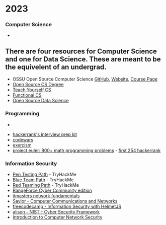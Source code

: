 # 2023

### Computer Science
-
There are four resources for Computer Science and one for Data Science. These are meant to be the equivelent of an undergrad. 
-
* OSSU Open Source Computer Science [GitHub](https://github.com/ossu/computer-science), [Website](https://ossu.firebaseapp.com/#/), [Course Page](https://ossu.thinkific.com/courses/computer-science-v7)
* [Open Source CS Degree](https://github.com/mvillaloboz/open-source-cs-degree)
* [Teach Yourself CS](https://teachyourselfcs.com/)
* [Functional CS](https://functionalcs.github.io/curriculum/)
* [Open Source Data Science](https://github.com/datasciencemasters/go)

### Programming
-
* [hackerrank's interview prep kit](https://www.hackerrank.com/interview/interview-preparation-kit)
* [codewars](https://www.codewars.com)
* [exercism](https://exercism.org/tracks)
* [project euler: 800+ math programming problems]() - [first 254 hackerrank](https://www.hackerrank.com/contests/projecteuler/challenges)

### Information Security

* [Pen Testing Path](https://tryhackme.com/path-action/pentesting/join) - TryHackMe
* [Blue Team Path](https://tryhackme.com/path-action/blueteam/join) - TryHackMe
* [Red Teaming Path](https://tryhackme.com/path-action/redteaming/join) - TryHackMe
* [RangeForce Cyber Community edition](https://go.rangeforce.com/community-edition-registration)
* [itmasters network fundamentals](https://itmasters.edu.au/free-short-course-computer-network-fundamentals/)
* [Saylor - Computer Communications and Networks](https://learn.saylor.org/course/view.php?id=84)
* [freecodecamp - Information Security with HelmetJS](https://www.freecodecamp.org/learn/information-security/)
* [alison - NIST - Cyber Security Framework](https://alison.com/course/nist-cyber-security-framework-csf-foundation)
* [Introduction to Computer Network Security](https://alison.com/course/introduction-to-computer-network-security-revised)
